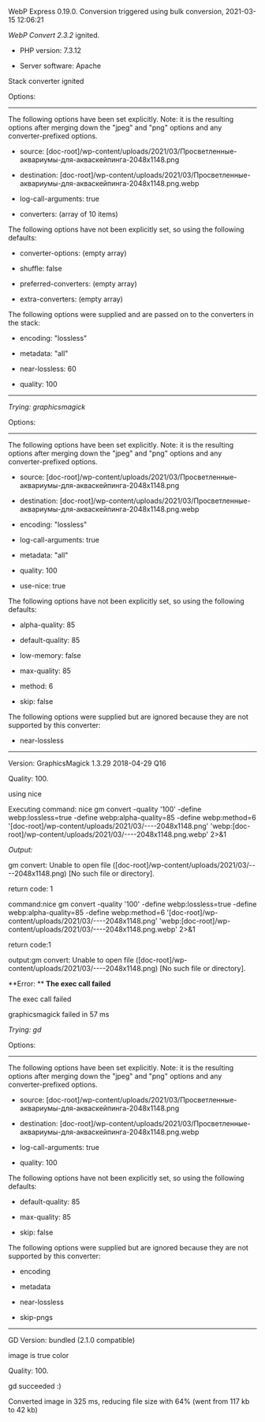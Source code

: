 WebP Express 0.19.0. Conversion triggered using bulk conversion, 2021-03-15 12:06:21

*WebP Convert 2.3.2*  ignited.
- PHP version: 7.3.12
- Server software: Apache

Stack converter ignited

Options:
------------
The following options have been set explicitly. Note: it is the resulting options after merging down the "jpeg" and "png" options and any converter-prefixed options.
- source: [doc-root]/wp-content/uploads/2021/03/Просветленные-аквариумы-для-акваскейпинга-2048x1148.png
- destination: [doc-root]/wp-content/uploads/2021/03/Просветленные-аквариумы-для-акваскейпинга-2048x1148.png.webp
- log-call-arguments: true
- converters: (array of 10 items)

The following options have not been explicitly set, so using the following defaults:
- converter-options: (empty array)
- shuffle: false
- preferred-converters: (empty array)
- extra-converters: (empty array)

The following options were supplied and are passed on to the converters in the stack:
- encoding: "lossless"
- metadata: "all"
- near-lossless: 60
- quality: 100
------------


*Trying: graphicsmagick* 

Options:
------------
The following options have been set explicitly. Note: it is the resulting options after merging down the "jpeg" and "png" options and any converter-prefixed options.
- source: [doc-root]/wp-content/uploads/2021/03/Просветленные-аквариумы-для-акваскейпинга-2048x1148.png
- destination: [doc-root]/wp-content/uploads/2021/03/Просветленные-аквариумы-для-акваскейпинга-2048x1148.png.webp
- encoding: "lossless"
- log-call-arguments: true
- metadata: "all"
- quality: 100
- use-nice: true

The following options have not been explicitly set, so using the following defaults:
- alpha-quality: 85
- default-quality: 85
- low-memory: false
- max-quality: 85
- method: 6
- skip: false

The following options were supplied but are ignored because they are not supported by this converter:
- near-lossless
------------

Version: GraphicsMagick 1.3.29 2018-04-29 Q16 
Quality: 100. 
using nice
Executing command: nice gm convert -quality '100' -define webp:lossless=true -define webp:alpha-quality=85 -define webp:method=6 '[doc-root]/wp-content/uploads/2021/03/----2048x1148.png' 'webp:[doc-root]/wp-content/uploads/2021/03/----2048x1148.png.webp' 2>&1

*Output:* 
gm convert: Unable to open file ([doc-root]/wp-content/uploads/2021/03/----2048x1148.png) [No such file or directory].

return code: 1
command:nice gm convert -quality '100' -define webp:lossless=true -define webp:alpha-quality=85 -define webp:method=6 '[doc-root]/wp-content/uploads/2021/03/----2048x1148.png' 'webp:[doc-root]/wp-content/uploads/2021/03/----2048x1148.png.webp' 2>&1
return code:1
output:gm convert: Unable to open file ([doc-root]/wp-content/uploads/2021/03/----2048x1148.png) [No such file or directory].

**Error: ** **The exec call failed** 
The exec call failed
graphicsmagick failed in 57 ms

*Trying: gd* 

Options:
------------
The following options have been set explicitly. Note: it is the resulting options after merging down the "jpeg" and "png" options and any converter-prefixed options.
- source: [doc-root]/wp-content/uploads/2021/03/Просветленные-аквариумы-для-акваскейпинга-2048x1148.png
- destination: [doc-root]/wp-content/uploads/2021/03/Просветленные-аквариумы-для-акваскейпинга-2048x1148.png.webp
- log-call-arguments: true
- quality: 100

The following options have not been explicitly set, so using the following defaults:
- default-quality: 85
- max-quality: 85
- skip: false

The following options were supplied but are ignored because they are not supported by this converter:
- encoding
- metadata
- near-lossless
- skip-pngs
------------

GD Version: bundled (2.1.0 compatible)
image is true color
Quality: 100. 
gd succeeded :)

Converted image in 325 ms, reducing file size with 64% (went from 117 kb to 42 kb)
